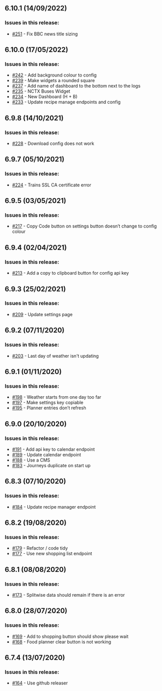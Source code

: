 ## 6.10.1 (14/09/2022) 


### Issues in this release:

* [#251](https://github.com/iamtomhewitt/home-dashboard/issues/251) - Fix BBC news title sizing



## 6.10.0 (17/05/2022) 


### Issues in this release:

* [#242](https://github.com/iamtomhewitt/home-dashboard/issues/242) - Add background colour to config
* [#239](https://github.com/iamtomhewitt/home-dashboard/issues/239) - Make widgets a rounded square
* [#237](https://github.com/iamtomhewitt/home-dashboard/issues/237) - Add name of dashboard to the bottom next to the logs
* [#235](https://github.com/iamtomhewitt/home-dashboard/issues/235) - NCTX Buses Widget
* [#234](https://github.com/iamtomhewitt/home-dashboard/issues/234) - New Dashboard (H + B)
* [#233](https://github.com/iamtomhewitt/home-dashboard/issues/233) - Update recipe manage endpoints and config



## 6.9.8 (14/10/2021) 


### Issues in this release:

* [#228](https://github.com/iamtomhewitt/home-dashboard/issues/228) - Download config does not work



## 6.9.7 (05/10/2021) 


### Issues in this release:

* [#224](https://github.com/iamtomhewitt/home-dashboard/issues/224) - Trains SSL CA certificate error



## 6.9.5 (03/05/2021) 


### Issues in this release:

* [#217](https://github.com/iamtomhewitt/home-dashboard/issues/217) - Copy Code button on settings button doesn’t change to config colour



## 6.9.4 (02/04/2021) 


### Issues in this release:

* [#213](https://github.com/iamtomhewitt/home-dashboard/issues/213) - Add a copy to clipboard button for config api key



## 6.9.3 (25/02/2021) 


### Issues in this release:

* [#209](https://github.com/iamtomhewitt/home-dashboard/issues/209) - Update settings page



## 6.9.2 (07/11/2020) 


### Issues in this release:

* [#203](https://github.com/iamtomhewitt/home-dashboard/issues/203) - Last day of weather isn't updating



## 6.9.1 (01/11/2020) 


### Issues in this release:

* [#198](https://github.com/iamtomhewitt/home-dashboard/issues/198) - Weather starts from one day too far
* [#197](https://github.com/iamtomhewitt/home-dashboard/issues/197) - Make settings key copiable 
* [#195](https://github.com/iamtomhewitt/home-dashboard/issues/195) - Planner entries don’t refresh



## 6.9.0 (20/10/2020) 


### Issues in this release:

* [#191](https://github.com/iamtomhewitt/home-dashboard/issues/191) - Add api key to calendar endpoint
* [#189](https://github.com/iamtomhewitt/home-dashboard/issues/189) - Update calendar endpoint
* [#188](https://github.com/iamtomhewitt/home-dashboard/issues/188) - Use a CMS
* [#183](https://github.com/iamtomhewitt/home-dashboard/issues/183) - Journeys duplicate on start up



## 6.8.3 (07/10/2020) 


### Issues in this release:

* [#184](https://github.com/iamtomhewitt/home-dashboard/issues/184) - Update recipe manager endpoint



## 6.8.2 (19/08/2020) 


### Issues in this release:

* [#179](https://github.com/iamtomhewitt/home-dashboard/issues/179) - Refactor / code tidy
* [#177](https://github.com/iamtomhewitt/home-dashboard/issues/177) - Use new shopping list endpoint



## 6.8.1 (08/08/2020) 


### Issues in this release:

* [#173](https://github.com/iamtomhewitt/home-dashboard/issues/173) - Splitwise data should remain if there is an error



## 6.8.0 (28/07/2020) 


### Issues in this release:

* [#169](https://github.com/iamtomhewitt/home-dashboard/issues/169) - Add to shopping button should show please wait
* [#168](https://github.com/iamtomhewitt/home-dashboard/issues/168) - Food planner clear button is not working



## 6.7.4 (13/07/2020) 


### Issues in this release:

* [#164](https://github.com/iamtomhewitt/home-dashboard/issues/164) - Use github releaser
